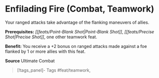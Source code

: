 ﻿---
cssclass: [feats]

---
# Enfilading Fire (Combat, Teamwork)

Your ranged attacks take advantage of the flanking maneuvers of allies.

**Prerequisites:** _[[feats/Point-Blank Shot|Point-Blank Shot]]_, _[[feats/Precise Shot|Precise Shot]]_, one other teamwork feat.

**Benefit:** You receive a +2 bonus on ranged attacks made against a foe flanked by 1 or more allies with this feat.

**Source** Ultimate Combat
>[!tags_panel]- Tags
> #feat/teamwork, 